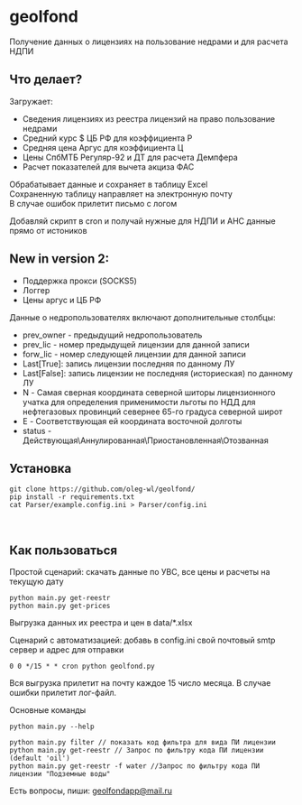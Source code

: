 # geolfond
Получение данных о лицензиях на пользование недрами и для расчета НДПИ

## Что делает?
Загружает:
* Сведения лицензиях из реестра лицензий на право пользование недрами <br>
* Средний курс $ ЦБ РФ для коэффициента Р
* Средняя цена Аргус для коэффициента Ц
* Цены СпбМТБ Регуляр-92 и ДТ для расчета Демпфера
* Расчет показателей для вычета акциза ФАС 

Обрабатывает данные и сохраняет в таблицу Excel<br>
Сохраненную таблицу направляет на электронную почту<br>
В случае ошибок прилетит письмо с логом <br>

Добавляй скрипт в cron и получай нужные для НДПИ и АНС данные прямо от истоников

## New in version 2:
* Поддержка прокси (SOCKS5)
* Логгер
* Цены аргус и ЦБ РФ


Данные о недропользователях включают дополнительные столбцы: 
* prev_owner - предыдущий недропользователь
* prev_lic - номер предыдущей лицензии для данной записи
* forw_lic - номер следующей лицензии для данной записи
* Last[True]: запись лицензии последняя по данному ЛУ
* Last[False]: запись лицензии не последняя (историеская) по данному ЛУ
* N - Самая сверная координата северной шиторы лицензионного учатка для определения применимости льготы по НДД для нефтегазовых провинций севернее 65-го градуса северной широт
* E - Соответствующая ей координата восточной долготы
* status - Действующая\Аннулированная\Приостановленная\Отозванная

## Установка
```
git clone https://github.com/oleg-wl/geolfond/
pip install -r requirements.txt
cat Parser/example.config.ini > Parser/config.ini
```
<br>

## Как пользоваться
Простой сценарий: скачать данные по УВС, все цены и расчеты на текущую дату <br>
```
python main.py get-reestr
python main.py get-prices
```
Выгрузка данных их реестра и цен в data/*.xlsx

Сценарий с автоматизацией: добавь в config.ini свой почтовый smtp сервер и адрес для отправки
```
0 0 */15 * * cron python geolfond.py
```
Вся выгрузка прилетит на почту каждое 15 число месяца. В случае ошибки прилетит лог-файл. <br>

Основные команды
```
python main.py --help

python main.py filter // показать код фильтра для вида ПИ лицензии
python main.py get-reestr // Запрос по фильтру кода ПИ лицензии (default 'oil')
python main.py get-reestr -f water //Запрос по фильтру кода ПИ лицензии "Подземные воды"
```

Есть вопросы, пиши: [geolfondapp@mail.ru](mailto:geolfondapp@mail.ru)

